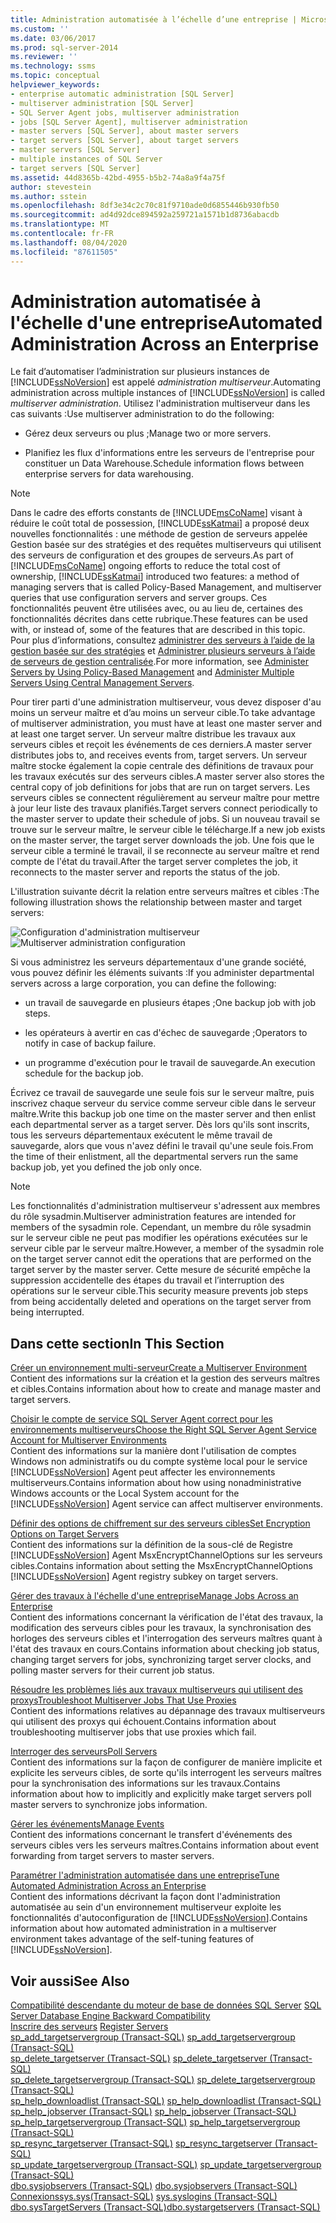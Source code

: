 ```yaml
---
title: Administration automatisée à l’échelle d’une entreprise | Microsoft Docs
ms.custom: ''
ms.date: 03/06/2017
ms.prod: sql-server-2014
ms.reviewer: ''
ms.technology: ssms
ms.topic: conceptual
helpviewer_keywords:
- enterprise automatic administration [SQL Server]
- multiserver administration [SQL Server]
- SQL Server Agent jobs, multiserver administration
- jobs [SQL Server Agent], multiserver administration
- master servers [SQL Server], about master servers
- target servers [SQL Server], about target servers
- master servers [SQL Server]
- multiple instances of SQL Server
- target servers [SQL Server]
ms.assetid: 44d8365b-42bd-4955-b5b2-74a8a9f4a75f
author: stevestein
ms.author: sstein
ms.openlocfilehash: 8df3e34c2c70c81f9710ade0d6855446b930fb50
ms.sourcegitcommit: ad4d92dce894592a259721a1571b1d8736abacdb
ms.translationtype: MT
ms.contentlocale: fr-FR
ms.lasthandoff: 08/04/2020
ms.locfileid: "87611505"
---
```

# <a name="automated-administration-across-an-enterprise"></a><span data-ttu-id="1d4a8-102">Administration automatisée à l'échelle d'une entreprise</span><span class="sxs-lookup"><span data-stu-id="1d4a8-102">Automated Administration Across an Enterprise</span></span>
  <span data-ttu-id="1d4a8-103">Le fait d’automatiser l’administration sur plusieurs instances de [!INCLUDE[ssNoVersion](../../../includes/ssnoversion-md.md)] est appelé *administration multiserveur*.</span><span class="sxs-lookup"><span data-stu-id="1d4a8-103">Automating administration across multiple instances of [!INCLUDE[ssNoVersion](../../../includes/ssnoversion-md.md)] is called *multiserver administration*.</span></span> <span data-ttu-id="1d4a8-104">Utilisez l'administration multiserveur dans les cas suivants :</span><span class="sxs-lookup"><span data-stu-id="1d4a8-104">Use multiserver administration to do the following:</span></span>  
  
-   <span data-ttu-id="1d4a8-105">Gérez deux serveurs ou plus ;</span><span class="sxs-lookup"><span data-stu-id="1d4a8-105">Manage two or more servers.</span></span>  
  
-   <span data-ttu-id="1d4a8-106">Planifiez les flux d'informations entre les serveurs de l'entreprise pour constituer un Data Warehouse.</span><span class="sxs-lookup"><span data-stu-id="1d4a8-106">Schedule information flows between enterprise servers for data warehousing.</span></span>  
  
> [!NOTE]  
>  <span data-ttu-id="1d4a8-107">Dans le cadre des efforts constants de [!INCLUDE[msCoName](../../includes/msconame-md.md)] visant à réduire le coût total de possession, [!INCLUDE[ssKatmai](../../includes/sskatmai-md.md)] a proposé deux nouvelles fonctionnalités : une méthode de gestion de serveurs appelée Gestion basée sur des stratégies et des requêtes multiserveurs qui utilisent des serveurs de configuration et des groupes de serveurs.</span><span class="sxs-lookup"><span data-stu-id="1d4a8-107">As part of [!INCLUDE[msCoName](../../includes/msconame-md.md)] ongoing efforts to reduce the total cost of ownership, [!INCLUDE[ssKatmai](../../includes/sskatmai-md.md)] introduced two features:  a method of managing servers that is called Policy-Based Management, and multiserver queries that use configuration servers and server groups.</span></span> <span data-ttu-id="1d4a8-108">Ces fonctionnalités peuvent être utilisées avec, ou au lieu de, certaines des fonctionnalités décrites dans cette rubrique.</span><span class="sxs-lookup"><span data-stu-id="1d4a8-108">These features can be used with, or instead of, some of the features that are described in this topic.</span></span> <span data-ttu-id="1d4a8-109">Pour plus d’informations, consultez [administrer des serveurs à l’aide de la gestion basée sur des stratégies](../../relational-databases/policy-based-management/administer-servers-by-using-policy-based-management.md) et [Administrer plusieurs serveurs à l’aide de serveurs de gestion centralisée](../../relational-databases/administer-multiple-servers-using-central-management-servers.md).</span><span class="sxs-lookup"><span data-stu-id="1d4a8-109">For more information, see [Administer Servers by Using Policy-Based Management](../../relational-databases/policy-based-management/administer-servers-by-using-policy-based-management.md) and [Administer Multiple Servers Using Central Management Servers](../../relational-databases/administer-multiple-servers-using-central-management-servers.md).</span></span>  
  
 <span data-ttu-id="1d4a8-110">Pour tirer parti d'une administration multiserveur, vous devez disposer d'au moins un serveur maître et d’au moins un serveur cible.</span><span class="sxs-lookup"><span data-stu-id="1d4a8-110">To take advantage of multiserver administration, you must have at least one master server and at least one target server.</span></span> <span data-ttu-id="1d4a8-111">Un serveur maître distribue les travaux aux serveurs cibles et reçoit les événements de ces derniers.</span><span class="sxs-lookup"><span data-stu-id="1d4a8-111">A master server distributes jobs to, and receives events from, target servers.</span></span> <span data-ttu-id="1d4a8-112">Un serveur maître stocke également la copie centrale des définitions de travaux pour les travaux exécutés sur des serveurs cibles.</span><span class="sxs-lookup"><span data-stu-id="1d4a8-112">A master server also stores the central copy of job definitions for jobs that are run on target servers.</span></span> <span data-ttu-id="1d4a8-113">Les serveurs cibles se connectent régulièrement au serveur maître pour mettre à jour leur liste des travaux planifiés.</span><span class="sxs-lookup"><span data-stu-id="1d4a8-113">Target servers connect periodically to the master server to update their schedule of jobs.</span></span> <span data-ttu-id="1d4a8-114">Si un nouveau travail se trouve sur le serveur maître, le serveur cible le télécharge.</span><span class="sxs-lookup"><span data-stu-id="1d4a8-114">If a new job exists on the master server, the target server downloads the job.</span></span> <span data-ttu-id="1d4a8-115">Une fois que le serveur cible a terminé le travail, il se reconnecte au serveur maître et rend compte de l'état du travail.</span><span class="sxs-lookup"><span data-stu-id="1d4a8-115">After the target server completes the job, it reconnects to the master server and reports the status of the job.</span></span>  
  
 <span data-ttu-id="1d4a8-116">L'illustration suivante décrit la relation entre serveurs maîtres et cibles :</span><span class="sxs-lookup"><span data-stu-id="1d4a8-116">The following illustration shows the relationship between master and target servers:</span></span>  
  
 <span data-ttu-id="1d4a8-117">![Configuration d'administration multiserveur](../../database-engine/media/multisvr.gif "Configuration d'administration multiserveur")</span><span class="sxs-lookup"><span data-stu-id="1d4a8-117">![Multiserver administration configuration](../../database-engine/media/multisvr.gif "Multiserver administration configuration")</span></span>  
  
 <span data-ttu-id="1d4a8-118">Si vous administrez les serveurs départementaux d'une grande société, vous pouvez définir les éléments suivants :</span><span class="sxs-lookup"><span data-stu-id="1d4a8-118">If you administer departmental servers across a large corporation, you can define the following:</span></span>  
  
-   <span data-ttu-id="1d4a8-119">un travail de sauvegarde en plusieurs étapes ;</span><span class="sxs-lookup"><span data-stu-id="1d4a8-119">One backup job with job steps.</span></span>  
  
-   <span data-ttu-id="1d4a8-120">les opérateurs à avertir en cas d'échec de sauvegarde ;</span><span class="sxs-lookup"><span data-stu-id="1d4a8-120">Operators to notify in case of backup failure.</span></span>  
  
-   <span data-ttu-id="1d4a8-121">un programme d'exécution pour le travail de sauvegarde.</span><span class="sxs-lookup"><span data-stu-id="1d4a8-121">An execution schedule for the backup job.</span></span>  
  
 <span data-ttu-id="1d4a8-122">Écrivez ce travail de sauvegarde une seule fois sur le serveur maître, puis inscrivez chaque serveur du service comme serveur cible dans le serveur maître.</span><span class="sxs-lookup"><span data-stu-id="1d4a8-122">Write this backup job one time on the master server and then enlist each departmental server as a target server.</span></span> <span data-ttu-id="1d4a8-123">Dès lors qu'ils sont inscrits, tous les serveurs départementaux exécutent le même travail de sauvegarde, alors que vous n'avez défini le travail qu'une seule fois.</span><span class="sxs-lookup"><span data-stu-id="1d4a8-123">From the time of their enlistment, all the departmental servers run the same backup job, yet you defined the job only once.</span></span>  
  
> [!NOTE]  
>  <span data-ttu-id="1d4a8-124">Les fonctionnalités d'administration multiserveur s'adressent aux membres du rôle sysadmin.</span><span class="sxs-lookup"><span data-stu-id="1d4a8-124">Multiserver administration features are intended for members of the sysadmin role.</span></span> <span data-ttu-id="1d4a8-125">Cependant, un membre du rôle sysadmin sur le serveur cible ne peut pas modifier les opérations exécutées sur le serveur cible par le serveur maître.</span><span class="sxs-lookup"><span data-stu-id="1d4a8-125">However, a member of the sysadmin role on the target server cannot edit the operations that are performed on the target server by the master server.</span></span> <span data-ttu-id="1d4a8-126">Cette mesure de sécurité empêche la suppression accidentelle des étapes du travail et l’interruption des opérations sur le serveur cible.</span><span class="sxs-lookup"><span data-stu-id="1d4a8-126">This security measure prevents job steps from being accidentally deleted and operations on the target server from being interrupted.</span></span>  
  
## <a name="in-this-section"></a><span data-ttu-id="1d4a8-127">Dans cette section</span><span class="sxs-lookup"><span data-stu-id="1d4a8-127">In This Section</span></span>  
 [<span data-ttu-id="1d4a8-128">Créer un environnement multi-serveur</span><span class="sxs-lookup"><span data-stu-id="1d4a8-128">Create a Multiserver Environment</span></span>](create-a-multiserver-environment.md)  
 <span data-ttu-id="1d4a8-129">Contient des informations sur la création et la gestion des serveurs maîtres et cibles.</span><span class="sxs-lookup"><span data-stu-id="1d4a8-129">Contains information about how to create and manage master and target servers.</span></span>  
  
 [<span data-ttu-id="1d4a8-130">Choisir le compte de service SQL Server Agent correct pour les environnements multiserveurs</span><span class="sxs-lookup"><span data-stu-id="1d4a8-130">Choose the Right SQL Server Agent Service Account for Multiserver Environments</span></span>](choose-the-right-sql-server-agent-service-account-for-multiserver-environments.md)  
 <span data-ttu-id="1d4a8-131">Contient des informations sur la manière dont l'utilisation de comptes Windows non administratifs ou du compte système local pour le service [!INCLUDE[ssNoVersion](../../../includes/ssnoversion-md.md)] Agent peut affecter les environnements multiserveurs.</span><span class="sxs-lookup"><span data-stu-id="1d4a8-131">Contains information about how using nonadministrative Windows accounts or the Local System account for the [!INCLUDE[ssNoVersion](../../../includes/ssnoversion-md.md)] Agent service can affect multiserver environments.</span></span>  
  
 [<span data-ttu-id="1d4a8-132">Définir des options de chiffrement sur des serveurs cibles</span><span class="sxs-lookup"><span data-stu-id="1d4a8-132">Set Encryption Options on Target Servers</span></span>](set-encryption-options-on-target-servers.md)  
 <span data-ttu-id="1d4a8-133">Contient des informations sur la définition de la sous-clé de Registre [!INCLUDE[ssNoVersion](../../../includes/ssnoversion-md.md)] Agent MsxEncryptChannelOptions sur les serveurs cibles.</span><span class="sxs-lookup"><span data-stu-id="1d4a8-133">Contains information about setting the MsxEncryptChannelOptions [!INCLUDE[ssNoVersion](../../../includes/ssnoversion-md.md)] Agent registry subkey on target servers.</span></span>  
  
 [<span data-ttu-id="1d4a8-134">Gérer des travaux à l'échelle d'une entreprise</span><span class="sxs-lookup"><span data-stu-id="1d4a8-134">Manage Jobs Across an Enterprise</span></span>](manage-jobs-across-an-enterprise.md)  
 <span data-ttu-id="1d4a8-135">Contient des informations concernant la vérification de l'état des travaux, la modification des serveurs cibles pour les travaux, la synchronisation des horloges des serveurs cibles et l'interrogation des serveurs maîtres quant à l'état des travaux en cours.</span><span class="sxs-lookup"><span data-stu-id="1d4a8-135">Contains information about checking job status, changing target servers for jobs, synchronizing target server clocks, and polling master servers for their current job status.</span></span>  
  
 [<span data-ttu-id="1d4a8-136">Résoudre les problèmes liés aux travaux multiserveurs qui utilisent des proxys</span><span class="sxs-lookup"><span data-stu-id="1d4a8-136">Troubleshoot Multiserver Jobs That Use Proxies</span></span>](troubleshoot-multiserver-jobs-that-use-proxies.md)  
 <span data-ttu-id="1d4a8-137">Contient des informations relatives au dépannage des travaux multiserveurs qui utilisent des proxys qui échouent.</span><span class="sxs-lookup"><span data-stu-id="1d4a8-137">Contains information about troubleshooting multiserver jobs that use proxies which fail.</span></span>  
  
 [<span data-ttu-id="1d4a8-138">Interroger des serveurs</span><span class="sxs-lookup"><span data-stu-id="1d4a8-138">Poll Servers</span></span>](poll-servers.md)  
 <span data-ttu-id="1d4a8-139">Contient des informations sur la façon de configurer de manière implicite et explicite les serveurs cibles, de sorte qu'ils interrogent les serveurs maîtres pour la synchronisation des informations sur les travaux.</span><span class="sxs-lookup"><span data-stu-id="1d4a8-139">Contains information about how to implicitly and explicitly make target servers poll master servers to synchronize jobs information.</span></span>  
  
 [<span data-ttu-id="1d4a8-140">Gérer les événements</span><span class="sxs-lookup"><span data-stu-id="1d4a8-140">Manage Events</span></span>](manage-events.md)  
 <span data-ttu-id="1d4a8-141">Contient des informations concernant le transfert d'événements des serveurs cibles vers les serveurs maîtres.</span><span class="sxs-lookup"><span data-stu-id="1d4a8-141">Contains information about event forwarding from target servers to master servers.</span></span>  
  
 [<span data-ttu-id="1d4a8-142">Paramétrer l'administration automatisée dans une entreprise</span><span class="sxs-lookup"><span data-stu-id="1d4a8-142">Tune Automated Administration Across an Enterprise</span></span>](tune-automated-administration-across-an-enterprise.md)  
 <span data-ttu-id="1d4a8-143">Contient des informations décrivant la façon dont l'administration automatisée au sein d'un environnement multiserveur exploite les fonctionnalités d'autoconfiguration de [!INCLUDE[ssNoVersion](../../../includes/ssnoversion-md.md)].</span><span class="sxs-lookup"><span data-stu-id="1d4a8-143">Contains information about how automated administration in a multiserver environment takes advantage of the self-tuning features of [!INCLUDE[ssNoVersion](../../../includes/ssnoversion-md.md)].</span></span>  
  
## <a name="see-also"></a><span data-ttu-id="1d4a8-144">Voir aussi</span><span class="sxs-lookup"><span data-stu-id="1d4a8-144">See Also</span></span>  
 <span data-ttu-id="1d4a8-145">[Compatibilité descendante du moteur de base de données SQL Server](../../database-engine/sql-server-database-engine-backward-compatibility.md) </span><span class="sxs-lookup"><span data-stu-id="1d4a8-145">[SQL Server Database Engine Backward Compatibility](../../database-engine/sql-server-database-engine-backward-compatibility.md) </span></span>  
 <span data-ttu-id="1d4a8-146">[Inscrire des serveurs](../register-servers/register-servers.md) </span><span class="sxs-lookup"><span data-stu-id="1d4a8-146">[Register Servers](../register-servers/register-servers.md) </span></span>  
 <span data-ttu-id="1d4a8-147">[sp_add_targetservergroup &#40;Transact-SQL&#41;](/sql/relational-databases/system-stored-procedures/sp-add-targetservergroup-transact-sql) </span><span class="sxs-lookup"><span data-stu-id="1d4a8-147">[sp_add_targetservergroup &#40;Transact-SQL&#41;](/sql/relational-databases/system-stored-procedures/sp-add-targetservergroup-transact-sql) </span></span>  
 <span data-ttu-id="1d4a8-148">[sp_delete_targetserver &#40;Transact-SQL&#41;](/sql/relational-databases/system-stored-procedures/sp-delete-targetserver-transact-sql) </span><span class="sxs-lookup"><span data-stu-id="1d4a8-148">[sp_delete_targetserver &#40;Transact-SQL&#41;](/sql/relational-databases/system-stored-procedures/sp-delete-targetserver-transact-sql) </span></span>  
 <span data-ttu-id="1d4a8-149">[sp_delete_targetservergroup &#40;Transact-SQL&#41;](/sql/relational-databases/system-stored-procedures/sp-delete-targetservergroup-transact-sql) </span><span class="sxs-lookup"><span data-stu-id="1d4a8-149">[sp_delete_targetservergroup &#40;Transact-SQL&#41;](/sql/relational-databases/system-stored-procedures/sp-delete-targetservergroup-transact-sql) </span></span>  
 <span data-ttu-id="1d4a8-150">[sp_help_downloadlist &#40;Transact-SQL&#41;](/sql/relational-databases/system-stored-procedures/sp-help-downloadlist-transact-sql) </span><span class="sxs-lookup"><span data-stu-id="1d4a8-150">[sp_help_downloadlist &#40;Transact-SQL&#41;](/sql/relational-databases/system-stored-procedures/sp-help-downloadlist-transact-sql) </span></span>  
 <span data-ttu-id="1d4a8-151">[sp_help_jobserver &#40;Transact-SQL&#41;](/sql/relational-databases/system-stored-procedures/sp-help-jobserver-transact-sql) </span><span class="sxs-lookup"><span data-stu-id="1d4a8-151">[sp_help_jobserver &#40;Transact-SQL&#41;](/sql/relational-databases/system-stored-procedures/sp-help-jobserver-transact-sql) </span></span>  
 <span data-ttu-id="1d4a8-152">[sp_help_targetservergroup &#40;Transact-SQL&#41;](/sql/relational-databases/system-stored-procedures/sp-help-targetservergroup-transact-sql) </span><span class="sxs-lookup"><span data-stu-id="1d4a8-152">[sp_help_targetservergroup &#40;Transact-SQL&#41;](/sql/relational-databases/system-stored-procedures/sp-help-targetservergroup-transact-sql) </span></span>  
 <span data-ttu-id="1d4a8-153">[sp_resync_targetserver &#40;Transact-SQL&#41;](/sql/relational-databases/system-stored-procedures/sp-resync-targetserver-transact-sql) </span><span class="sxs-lookup"><span data-stu-id="1d4a8-153">[sp_resync_targetserver &#40;Transact-SQL&#41;](/sql/relational-databases/system-stored-procedures/sp-resync-targetserver-transact-sql) </span></span>  
 <span data-ttu-id="1d4a8-154">[sp_update_targetservergroup &#40;Transact-SQL&#41;](/sql/relational-databases/system-stored-procedures/sp-update-targetservergroup-transact-sql) </span><span class="sxs-lookup"><span data-stu-id="1d4a8-154">[sp_update_targetservergroup &#40;Transact-SQL&#41;](/sql/relational-databases/system-stored-procedures/sp-update-targetservergroup-transact-sql) </span></span>  
 <span data-ttu-id="1d4a8-155">[dbo.sysjobservers &#40;Transact-SQL&#41;](/sql/relational-databases/system-tables/dbo-sysjobservers-transact-sql) </span><span class="sxs-lookup"><span data-stu-id="1d4a8-155">[dbo.sysjobservers &#40;Transact-SQL&#41;](/sql/relational-databases/system-tables/dbo-sysjobservers-transact-sql) </span></span>  
 <span data-ttu-id="1d4a8-156">[Connexionssys.sys&#40;Transact-SQL&#41;](/sql/relational-databases/system-compatibility-views/sys-syslogins-transact-sql) </span><span class="sxs-lookup"><span data-stu-id="1d4a8-156">[sys.syslogins &#40;Transact-SQL&#41;](/sql/relational-databases/system-compatibility-views/sys-syslogins-transact-sql) </span></span>  
 [<span data-ttu-id="1d4a8-157">dbo.sysTargetServers &#40;Transact-SQL&#41;</span><span class="sxs-lookup"><span data-stu-id="1d4a8-157">dbo.systargetservers &#40;Transact-SQL&#41;</span></span>](/sql/relational-databases/system-tables/dbo-systargetservers-transact-sql)  
  
  
